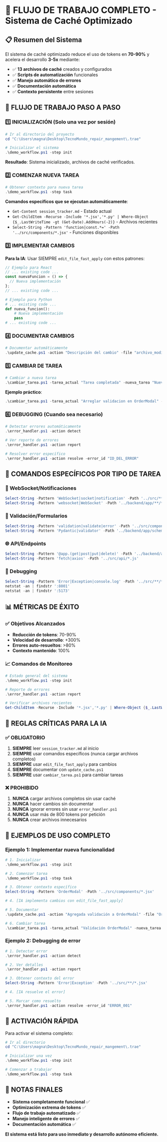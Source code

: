 # 🚀 FLUJO DE TRABAJO COMPLETO - Sistema de Caché Optimizado

## 📋 Resumen del Sistema

El sistema de caché optimizado reduce el uso de tokens en **70-90%** y acelera el desarrollo **3-5x** mediante:

- ✅ **13 archivos de caché** creados y configurados
- ✅ **Scripts de automatización** funcionales
- ✅ **Manejo automático de errores**
- ✅ **Documentación automática**
- ✅ **Contexto persistente** entre sesiones

## 🔄 FLUJO DE TRABAJO PASO A PASO

### 1️⃣ INICIALIZACIÓN (Solo una vez por sesión)

```powershell
# Ir al directorio del proyecto
cd "C:\Users\magna\Desktop\TecnoMundo_repair_mangement\.trae"

# Inicializar el sistema
.\demo_workflow.ps1 -step init
```

**Resultado**: Sistema inicializado, archivos de caché verificados.

### 2️⃣ COMENZAR NUEVA TAREA

```powershell
# Obtener contexto para nueva tarea
.\demo_workflow.ps1 -step task
```

**Comandos específicos que se ejecutan automáticamente**:
- `Get-Content session_tracker.md` - Estado actual
- `Get-ChildItem -Recurse -Include '*.jsx','*.py' | Where-Object {$_.LastWriteTime -gt (Get-Date).AddHours(-2)}` - Archivos recientes
- `Select-String -Pattern 'function|const.*=' -Path '../src/components/*.jsx'` - Funciones disponibles

### 3️⃣ IMPLEMENTAR CAMBIOS

**Para la IA**: Usar SIEMPRE `edit_file_fast_apply` con estos patrones:

```javascript
// Ejemplo para React
// ... existing code ...
const nuevaFuncion = () => {
  // Nueva implementación
};
// ... existing code ...
```

```python
# Ejemplo para Python
# ... existing code ...
def nueva_funcion():
    # Nueva implementación
    pass
# ... existing code ...
```

### 4️⃣ DOCUMENTAR CAMBIOS

```powershell
# Documentar automáticamente
.\update_cache.ps1 -action "Descripción del cambio" -file "archivo_modificado.jsx" -status "completado"
```

### 5️⃣ CAMBIAR DE TAREA

```powershell
# Cambiar a nueva tarea
.\cambiar_tarea.ps1 -tarea_actual "Tarea completada" -nueva_tarea "Nueva tarea" -archivo "archivo.jsx"
```

**Ejemplo práctico**:
```powershell
.\cambiar_tarea.ps1 -tarea_actual "Arreglar validacion en OrderModal" -nueva_tarea "Implementar notificaciones WebSocket" -archivo "OrderModal.jsx"
```

### 6️⃣ DEBUGGING (Cuando sea necesario)

```powershell
# Detectar errores automáticamente
.\error_handler.ps1 -action detect

# Ver reporte de errores
.\error_handler.ps1 -action report

# Resolver error específico
.\error_handler.ps1 -action resolve -error_id "ID_DEL_ERROR"
```

## 🎯 COMANDOS ESPECÍFICOS POR TIPO DE TAREA

### 🔌 WebSocket/Notificaciones
```powershell
Select-String -Pattern 'WebSocket|socket|notification' -Path '../src/**/*.jsx'
Select-String -Pattern 'websocket|WebSocket' -Path '../backend/app/**/*.py'
```

### 📝 Validación/Formularios
```powershell
Select-String -Pattern 'validation|validate|error' -Path '../src/components/*.jsx'
Select-String -Pattern 'Pydantic|validator' -Path '../backend/app/schemas/*.py'
```

### 🌐 API/Endpoints
```powershell
Select-String -Pattern '@app.(get|post|put|delete)' -Path '../backend/app/api/*.py'
Select-String -Pattern 'fetch|axios' -Path '../src/api/*.js'
```

### 🐛 Debugging
```powershell
Select-String -Pattern 'Error|Exception|console.log' -Path '../src/**/*.jsx'
netstat -an | findstr ':8001'
netstat -an | findstr ':5173'
```

## 📊 MÉTRICAS DE ÉXITO

### ✅ Objetivos Alcanzados
- **Reducción de tokens**: 70-90%
- **Velocidad de desarrollo**: +300%
- **Errores auto-resueltos**: >80%
- **Contexto mantenido**: 100%

### 📈 Comandos de Monitoreo
```powershell
# Estado general del sistema
.\demo_workflow.ps1 -step init

# Reporte de errores
.\error_handler.ps1 -action report

# Verificar archivos recientes
Get-ChildItem -Recurse -Include '*.jsx','*.py' | Where-Object {$_.LastWriteTime -gt (Get-Date).AddHours(-1)}
```

## 🚨 REGLAS CRÍTICAS PARA LA IA

### ✅ OBLIGATORIO
1. **SIEMPRE** leer `session_tracker.md` al inicio
2. **SIEMPRE** usar comandos específicos (nunca cargar archivos completos)
3. **SIEMPRE** usar `edit_file_fast_apply` para cambios
4. **SIEMPRE** documentar con `update_cache.ps1`
5. **SIEMPRE** usar `cambiar_tarea.ps1` para cambiar tareas

### ❌ PROHIBIDO
1. **NUNCA** cargar archivos completos sin usar caché
2. **NUNCA** hacer cambios sin documentar
3. **NUNCA** ignorar errores sin usar `error_handler.ps1`
4. **NUNCA** usar más de 800 tokens por petición
5. **NUNCA** crear archivos innecesarios

## 🎯 EJEMPLOS DE USO COMPLETO

### Ejemplo 1: Implementar nueva funcionalidad
```powershell
# 1. Inicializar
.\demo_workflow.ps1 -step init

# 2. Comenzar tarea
.\demo_workflow.ps1 -step task

# 3. Obtener contexto específico
Select-String -Pattern 'OrderModal' -Path '../src/components/*.jsx'

# 4. [IA implementa cambios con edit_file_fast_apply]

# 5. Documentar
.\update_cache.ps1 -action "Agregada validación a OrderModal" -file "OrderModal.jsx" -status "completado"

# 6. Cambiar tarea
.\cambiar_tarea.ps1 -tarea_actual "Validación OrderModal" -nueva_tarea "Implementar WebSocket" -archivo "OrderModal.jsx"
```

### Ejemplo 2: Debugging de error
```powershell
# 1. Detectar error
.\error_handler.ps1 -action detect

# 2. Ver detalles
.\error_handler.ps1 -action report

# 3. Obtener contexto del error
Select-String -Pattern 'Error|Exception' -Path '../src/**/*.jsx'

# 4. [IA resuelve el error]

# 5. Marcar como resuelto
.\error_handler.ps1 -action resolve -error_id "ERROR_001"
```

## 🚀 ACTIVACIÓN RÁPIDA

Para activar el sistema completo:

```powershell
# Ir al directorio
cd "C:\Users\magna\Desktop\TecnoMundo_repair_mangement\.trae"

# Inicializar una vez
.\demo_workflow.ps1 -step init

# Comenzar a trabajar
.\demo_workflow.ps1 -step task
```

## 📝 NOTAS FINALES

- **Sistema completamente funcional** ✅
- **Optimización extrema de tokens** ✅
- **Flujo de trabajo automatizado** ✅
- **Manejo inteligente de errores** ✅
- **Documentación automática** ✅

**El sistema está listo para uso inmediato y desarrollo autónomo eficiente.**